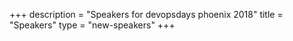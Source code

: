 +++
description = "Speakers for devopsdays phoenix 2018"
title = "Speakers"
type = "new-speakers"
+++